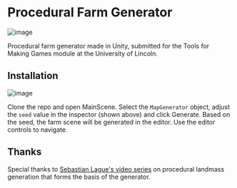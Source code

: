 # Procedural Farm Generator
![image](https://user-images.githubusercontent.com/9254173/28278761-1daba45a-6b16-11e7-9b3c-ef3e01016ffa.png)

Procedural farm generator made in Unity, submitted for the Tools for Making Games module at the University of Lincoln.

## Installation
![image](https://user-images.githubusercontent.com/9254173/28287922-4f66142a-6b35-11e7-8b39-0fdb734c149c.png)

Clone the repo and open MainScene. Select the `MapGenerator` object, adjust the `seed` value in the inspector (shown above) and click 
Generate. Based on the seed, the farm scene will be generated in the editor. Use the editor controls to navigate.

## Thanks
Special thanks to [Sebastian Lague's video series](https://www.youtube.com/watch?v=wbpMiKiSKm8) on procedural landmass generation
that forms the basis of the generator.
